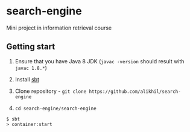 # search-engine
Mini project in information retrieval course

## Getting start

1. Ensure that you have Java 8 JDK (`javac -version` should result with `javac 1.8.*`)
2. Install [sbt](http://www.scala-sbt.org/download.html)

3. Clone repository - `git clone https://github.com/alikhil/search-engine`

4. `cd search-engine/search-engine`


```
$ sbt
> container:start
```